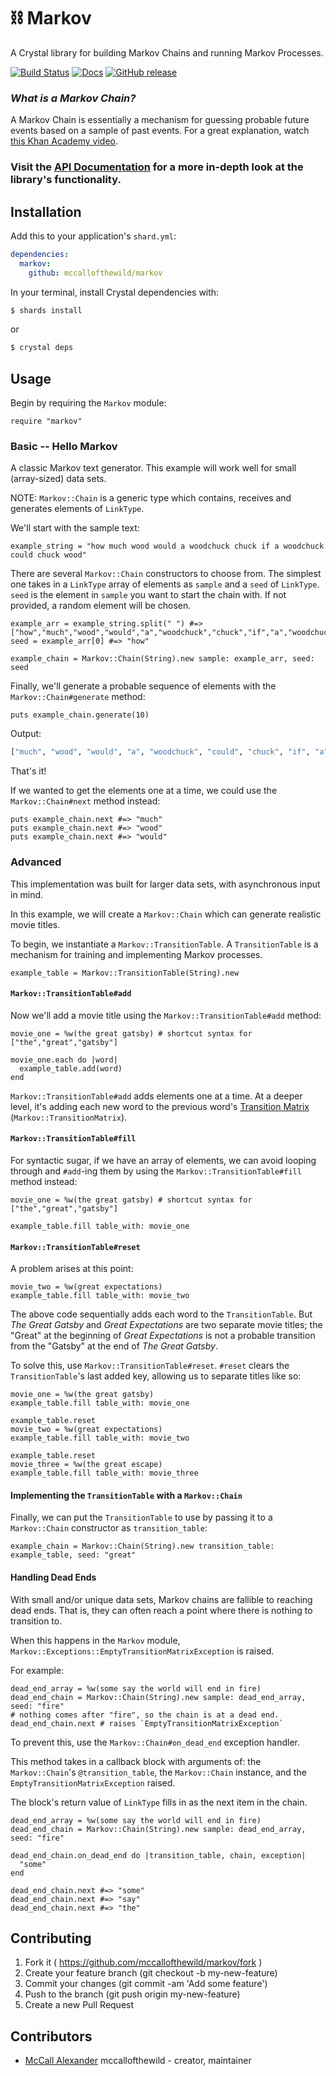 # ⛓ Markov

A Crystal library for building Markov Chains and running Markov Processes.

[![Build Status](https://travis-ci.org/mccallofthewild/markov.svg?branch=master)](https://travis-ci.org/mccallofthewild/markov) [![Docs](https://img.shields.io/badge/docs-available-brightgreen.svg)](https://mccallofthewild.github.io/markov/) [![GitHub release](https://img.shields.io/github/release/mccallofthewild/markov.svg)](https://github.com/mccallofthewild/markov/releases)

### _What is a Markov Chain?_

A Markov Chain is essentially a mechanism for guessing probable future events based on a sample of past events.
For a great explanation, watch [this Khan Academy video](https://www.khanacademy.org/computing/computer-science/informationtheory/moderninfotheory/v/markov_chains).

### Visit the [API Documentation](https://mccallofthewild.github.io/markov/) for a more in-depth look at the library's functionality.

## Installation

Add this to your application's `shard.yml`:

```yaml
dependencies:
  markov:
    github: mccallofthewild/markov
```
In your terminal, install Crystal dependencies with:
```bash
$ shards install
```
or 
```bash
$ crystal deps
```

## Usage
Begin by requiring the `Markov` module:
```crystal
require "markov"
```
### Basic -- Hello Markov
A classic Markov text generator. This example will work well for small (array-sized) data sets.

NOTE: `Markov::Chain` is a generic type which contains, receives and generates elements of `LinkType`.

We'll start with the sample text:
```crystal 
example_string = "how much wood would a woodchuck chuck if a woodchuck could chuck wood"
```
There are several `Markov::Chain` constructors to choose from. The simplest one takes in a `LinkType` array of elements as `sample` and a `seed` of `LinkType`. `seed` is the element in `sample` you want to start the chain with. If not provided, a random element will be chosen.
```crystal
example_arr = example_string.split(" ") #=> ["how","much","wood","would","a","woodchuck","chuck","if","a","woodchuck","could","chuck","wood"]
seed = example_arr[0] #=> "how"

example_chain = Markov::Chain(String).new sample: example_arr, seed: seed
```
Finally, we'll generate a probable sequence of elements with the `Markov::Chain#generate` method:
```crystal
puts example_chain.generate(10)
```
Output:
```bash
["much", "wood", "would", "a", "woodchuck", "could", "chuck", "if", "a", "woodchuck"]
```
That's it! 

If we wanted to get the elements one at a time, we could use the `Markov::Chain#next` method instead:
```crystal
puts example_chain.next #=> "much"
puts example_chain.next #=> "wood"
puts example_chain.next #=> "would"
```

### Advanced 
This implementation was built for larger data sets, with asynchronous input in mind.

In this example, we will create a `Markov::Chain` which can generate realistic movie titles.

To begin, we instantiate a `Markov::TransitionTable`. A `TransitionTable` is a mechanism for training and implementing Markov processes.

```crystal 
example_table = Markov::TransitionTable(String).new
```

#### `Markov::TransitionTable#add`
Now we'll add a movie title using the `Markov::TransitionTable#add` method:

```crystal
movie_one = %w(the great gatsby) # shortcut syntax for ["the","great","gatsby"]

movie_one.each do |word|
  example_table.add(word)
end
```
`Markov::TransitionTable#add` adds elements one at a time. At a deeper level, it's adding each new word to the previous word's [Transition Matrix](https://en.wikipedia.org/wiki/Stochastic_matrix) (`Markov::TransitionMatrix`).

#### `Markov::TransitionTable#fill`
For syntactic sugar, if we have an array of elements, we can avoid looping through and `#add`-ing them by using the `Markov::TransitionTable#fill` method instead:

```crystal
movie_one = %w(the great gatsby) # shortcut syntax for ["the","great","gatsby"]

example_table.fill table_with: movie_one
```

#### `Markov::TransitionTable#reset`
A problem arises at this point:
```crystal
movie_two = %w(great expectations)
example_table.fill table_with: movie_two
```
The above code sequentially adds each word to the `TransitionTable`. But _The Great Gatsby_ and _Great Expectations_ are two separate movie titles; the "Great" at the beginning of _Great Expectations_ is not a probable transition from the "Gatsby" at the end of _The Great Gatsby_.

To solve this, use `Markov::TransitionTable#reset`. `#reset` clears the `TransitionTable`'s last added key, allowing us to separate titles like so:

```crystal 
movie_one = %w(the great gatsby)
example_table.fill table_with: movie_one

example_table.reset
movie_two = %w(great expectations)
example_table.fill table_with: movie_two

example_table.reset
movie_three = %w(the great escape)
example_table.fill table_with: movie_three
```

#### Implementing the `TransitionTable` with a `Markov::Chain`
Finally, we can put the `TransitionTable` to use by passing it to a `Markov::Chain` constructor as `transition_table`:

```crystal
example_chain = Markov::Chain(String).new transition_table: example_table, seed: "great"
```

#### Handling Dead Ends
With small and/or unique data sets, Markov chains are fallible to reaching dead ends. That is, they can often reach a point where there is nothing to transition to.

When this happens in the `Markov` module, `Markov::Exceptions::EmptyTransitionMatrixException` is raised.

For example:

```crystal
dead_end_array = %w(some say the world will end in fire)
dead_end_chain = Markov::Chain(String).new sample: dead_end_array, seed: "fire"
# nothing comes after "fire", so the chain is at a dead end.
dead_end_chain.next # raises `EmptyTransitionMatrixException`
```

To prevent this, use the `Markov::Chain#on_dead_end` exception handler. 

This method takes in a callback block with arguments of: the `Markov::Chain`'s `@transition_table`, the `Markov::Chain` instance, and the `EmptyTransitionMatrixException` raised.

The block's return value of `LinkType` fills in as the next item in the chain.

```crystal
dead_end_array = %w(some say the world will end in fire)
dead_end_chain = Markov::Chain(String).new sample: dead_end_array, seed: "fire"

dead_end_chain.on_dead_end do |transition_table, chain, exception|
  "some"
end

dead_end_chain.next #=> "some"
dead_end_chain.next #=> "say"
dead_end_chain.next #=> "the"
```

## Contributing

1. Fork it ( https://github.com/mccallofthewild/markov/fork )
2. Create your feature branch (git checkout -b my-new-feature)
3. Commit your changes (git commit -am 'Add some feature')
4. Push to the branch (git push origin my-new-feature)
5. Create a new Pull Request

## Contributors

- [McCall Alexander](https://github.com/mccallofthewild) mccallofthewild - creator, maintainer
